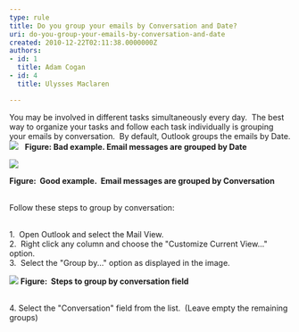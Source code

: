 ```yaml
---
type: rule
title: Do you group your emails by Conversation and Date?
uri: do-you-group-your-emails-by-conversation-and-date
created: 2010-12-22T02:11:38.0000000Z
authors:
- id: 1
  title: Adam Cogan
- id: 4
  title: Ulysses Maclaren

---
```


 You may be involved in different tasks simultaneously every day.  The best way to organize your tasks and follow each task individually is grouping your emails by conversation.  By default, Outlook groups the emails by Date. <br> ![](/PublishingImages/GroupByConversationAndDateBad.gif)  
**Figure: Bad example. Email messages are grouped by Date**




![](/PublishingImages/GroupByConversationAndDateGood.gif)

**Figure:  Good example.  Email messages are grouped by Conversation**


<br>Follow these steps to group by conversation:

<br>1.  Open Outlook and select the Mail View.
<br>2.  Right click any column and choose the "Customize Current View..." option.
<br>3.  Select the "Group by..." option as displayed in the image.

![](/PublishingImages/GroupByConversationAndDate3.gif)
**Figure:  Steps to group by conversation field**

<br>4. Select the "Conversation" field from the list.  (Leave empty the remaining groups)


